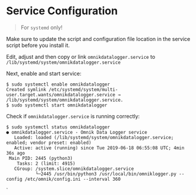 # Service Configuration

> For `systemd` only!

Make sure to update the script and configuration file location in the service script before you install it.

Edit, adjust and then copy or link `omnikdatalogger.service` to `/lib/systemd/system/omnikdatalogger.service`

Next, enable and start service:

```
$ sudo systemctl enable omnikdatalogger
Created symlink /etc/systemd/system/multi-user.target.wants/omnikdatalogger.service → /lib/systemd/system/omnikdatalogger.service.
$ sudo systemctl start omnikdatalogger
```

Check if `omnikdatalogger.service` is running correctly:

```
$ sudo systemctl status omnikdatalogger
● omnikdatalogger.service - Omnik Data Logger service
   Loaded: loaded (/lib/systemd/system/omnikdatalogger.service; enabled; vendor preset: enabled)
   Active: active (running) since Tue 2019-06-18 06:55:08 UTC; 4min 36s ago
 Main PID: 2445 (python3)
    Tasks: 2 (limit: 4915)
   CGroup: /system.slice/omnikdatalogger.service
           └─2445 /usr/bin/python3 /usr/local/bin/omniklogger.py --config /etc/omnik/config.ini --interval 360
```
 `